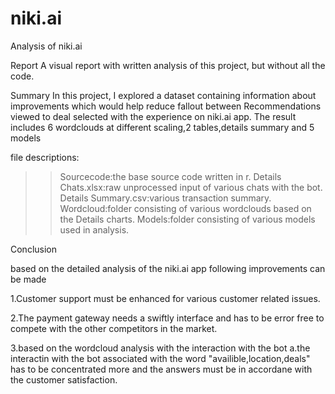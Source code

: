 # niki.ai
Analysis of niki.ai

Report
A visual report with written analysis of this project, but without all the code.

Summary
In this project, I explored a dataset containing information about improvements which would help reduce 
fallout between Recommendations viewed to deal selected with the experience on niki.ai app.
The result includes 6 wordclouds at different scaling,2 tables,details summary and 5 models

file descriptions:

>>Sourcecode:the base source code written in r.
>>Details Chats.xlsx:raw unprocessed input of various chats with the bot.
>>Details Summary.csv:various transaction summary.
>>Wordcloud:folder consisting of various wordclouds based on the Details charts.
>>Models:folder consisting of various models used in analysis.

Conclusion

based on the detailed analysis of the niki.ai app following improvements can be made

1.Customer support must be enhanced for various customer related issues.

2.The payment gateway needs a swiftly interface and has to be error free to compete with the other competitors in the market.

3.based on the wordcloud analysis with the interaction with the bot 
a.the interactin with the bot associated with the word "availible,location,deals" has to be concentrated more and the answers must be 
in accordane with the customer satisfaction.


